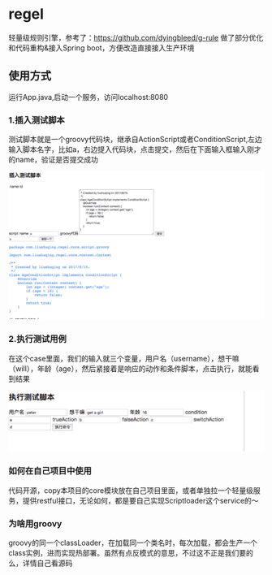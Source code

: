 # regel

轻量级规则引擎，参考了：https://github.com/dyingbleed/g-rule
做了部分优化和代码重构&接入Spring boot，方便改造直接接入生产环境

## 使用方式

运行App.java,启动一个服务，访问localhost:8080

### 1.插入测试脚本

测试脚本就是一个groovy代码块，继承自ActionScript或者ConditionScript,左边输入脚本名字，比如a，右边提入代码块，点击提交，然后在下面输入框输入刚才的name，验证是否提交成功


![](./doc/insert.jpeg)


### 2.执行测试用例

在这个case里面，我们的输入就三个变量，用户名（username），想干嘛（will），年龄（age），然后紧接着是响应的动作和条件脚本，点击执行，就能看到结果

![](./doc/doAction.jpeg)

### 如何在自己项目中使用

代码开源，copy本项目的core模块放在自己项目里面，或者单独拉一个轻量级服务，提供restful接口，无论如何，都是要自己实现Scriptloader这个service的～

### 为啥用groovy

groovy的同一个classLoader，在加载同一个类名时，每次加载，都会生产一个class实例，进而实现热部署。虽然有点反模式的意思，不过这不正是我们要的么，详情自己看源码